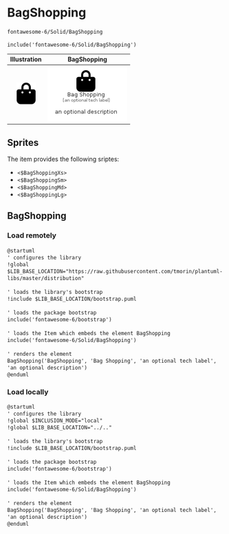 # BagShopping


```text
fontawesome-6/Solid/BagShopping
```

```text
include('fontawesome-6/Solid/BagShopping')
```



| Illustration | BagShopping |
| :---: | :---: |
| ![illustration for Illustration](../../fontawesome-6/Solid/BagShopping.png) | ![illustration for BagShopping](../../fontawesome-6/Solid/BagShopping.Local.png) |



## Sprites
The item provides the following sriptes:

- `<$BagShoppingXs>`
- `<$BagShoppingSm>`
- `<$BagShoppingMd>`
- `<$BagShoppingLg>`





## BagShopping

### Load remotely
```plantuml
@startuml
' configures the library
!global $LIB_BASE_LOCATION="https://raw.githubusercontent.com/tmorin/plantuml-libs/master/distribution"

' loads the library's bootstrap
!include $LIB_BASE_LOCATION/bootstrap.puml

' loads the package bootstrap
include('fontawesome-6/bootstrap')

' loads the Item which embeds the element BagShopping
include('fontawesome-6/Solid/BagShopping')

' renders the element
BagShopping('BagShopping', 'Bag Shopping', 'an optional tech label', 'an optional description')
@enduml
```

### Load locally
```plantuml
@startuml
' configures the library
!global $INCLUSION_MODE="local"
!global $LIB_BASE_LOCATION="../.."

' loads the library's bootstrap
!include $LIB_BASE_LOCATION/bootstrap.puml

' loads the package bootstrap
include('fontawesome-6/bootstrap')

' loads the Item which embeds the element BagShopping
include('fontawesome-6/Solid/BagShopping')

' renders the element
BagShopping('BagShopping', 'Bag Shopping', 'an optional tech label', 'an optional description')
@enduml
```

